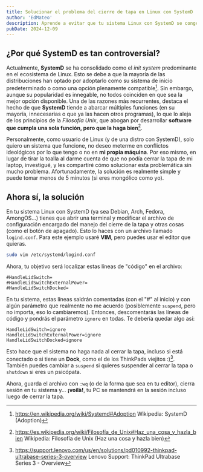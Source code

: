 ```yaml
---
title: Solucionar el problema del cierre de tapa en Linux con SystemD
author: 'EdMateo'
description: Aprende a evitar que tu sistema Linux con SystemD se congele al cerrar la tapa del portátil modificando logind.conf de manera sencilla.
pubDate: 2024-12-09
---
```


## ¿Por qué SystemD es tan controversial?

Actualmente, **SystemD** se ha consolidado como el *init system* predominante en el ecosistema de Linux. Esto se debe a que la mayoría de las distribuciones han optado por adoptarlo como su sistema de inicio predeterminado o como una opción plenamente compatible[^1]. Sin embargo, aunque su popularidad es innegable, no todos coinciden en que sea la mejor opción disponible. Una de las razones más recurrentes, destaca el hecho de que **SystemD** tiende a abarcar múltiples funciones (en su mayoría, innecesarias o que ya las hacen otros programas), lo que lo aleja de los principios de la *Filosofía Unix*, que abogan por desarrollar **software que cumpla una sola función, pero que la haga bien**[^2]. 

Personalmente, como usuario de Linux (y de una distro con SystemD), solo quiero un sistema que funcione, no deseo meterme en conflictos ideológicos por lo que tengo o no en **mi propia máquina**. Por eso mismo, en lugar de tirar la toalla al darme cuenta de que no podía cerrar la tapa de mi laptop, investigué, y les compartiré cómo solucionar esta problemática sin mucho problema. Afortunadamente, la solución es realmente simple y puede tomar menos de 5 minutos (si eres mongólico como yo).

## Ahora sí, la solución

En tu sistema Linux con SystemD (ya sea Debian, Arch, Fedora, AmongOS...) tienes que abrir una terminal y modificar el archivo de configuración encargado del manejo del cierre de la tapa y otras cosas (como el botón de apagado). Esto lo haces con un archivo llamado `logind.conf`. Para este ejemplo usaré **VIM**, pero puedes usar el editor que quieras.

~~~bash
sudo vim /etc/systemd/logind.conf
~~~

Ahora, tu objetivo será localizar estas líneas de "código" en el archivo:

~~~plaintext
#HandleLidSwitch=
#HandleLidSwitchExternalPower=
#HandleLidSwitchDocked=
~~~

En tu sistema, estas líneas saldrán comentadas (con el "#" al inicio) y con algún parámetro que realmente no me acuerdo (posiblemente `suspend`, pero no importa, eso lo cambiaremos). Entonces, descomentarás las líneas de código y pondrás el parámetro `ignore` en todas. Te debería quedar algo así:

~~~plaintext
HandleLidSwitch=ignore
HandleLidSwitchExternalPower=ignore
HandleLidSwitchDocked=ignore
~~~

Esto hace que el sistema no haga nada al cerrar la tapa, incluso si está conectado o si tiene un **Dock**, como el de los ThinkPads viejitos :)[^3]. También puedes cambiar a `suspend` si quieres suspender al cerrar la tapa o `shutdown` si eres un psicópata.

Ahora, guarda el archivo con `:wq` (o de la forma que sea en tu editor), cierra sesión en tu sistema y... **¡voilà!**, tu PC se mantendrá en la sesión incluso luego de cerrar la tapa.

[^1]: https://en.wikipedia.org/wiki/Systemd#Adoption Wikipedia: SystemD (Adoption)
[^2]: https://es.wikipedia.org/wiki/Filosofía_de_Unix#Haz_una_cosa_y_hazla_bien Wikipedia: Filosofía de Unix (Haz una cosa y hazla bien)
[^3]: https://support.lenovo.com/us/en/solutions/pd010992-thinkpad-ultrabase-series-3-overview Lenovo Support: ThinkPad Ultrabase Series 3 - Overview
